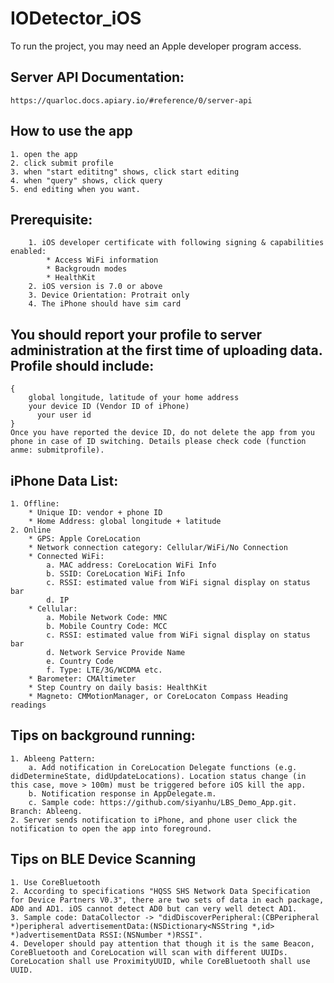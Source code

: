 # IODetector_iOS
To run the project, you may need an Apple developer program access.
## Server API Documentation:
    https://quarloc.docs.apiary.io/#reference/0/server-api
    
## How to use the app
    1. open the app
    2. click submit profile
    3. when "start edititng" shows, click start editing
    4. when "query" shows, click query
    5. end editing when you want.

## Prerequisite:
		1. iOS developer certificate with following signing & capabilities enabled:
			* Access WiFi information
			* Backgroudn modes
			* HealthKit
		2. iOS version is 7.0 or above
		3. Device Orientation: Protrait only
		4. The iPhone should have sim card
## You should report your profile to server administration at the first time of  uploading data. Profile should include:
	{
		global longitude, latitude of your home address
		your device ID (Vendor ID of iPhone)
          your user id
	}
	Once you have reported the device ID, do not delete the app from you phone in case of ID switching. Details please check code (function anme: submitprofile).

## iPhone Data List:
	1. Offline:
		* Unique ID: vendor + phone ID
		* Home Address: global longitude + latitude
	2. Online
		* GPS: Apple CoreLocation
		* Network connection category: Cellular/WiFi/No Connection
		* Connected WiFi: 
			a. MAC address: CoreLocation WiFi Info
			b. SSID: CoreLocation WiFi Info
			c. RSSI: estimated value from WiFi signal display on status bar
			d. IP
		* Cellular:
			a. Mobile Network Code: MNC
			b. Mobile Country Code: MCC
			c. RSSI: estimated value from WiFi signal display on status bar
			d. Network Service Provide Name
			e. Country Code
			f. Type: LTE/3G/WCDMA etc.
		* Barometer: CMAltimeter
		* Step Country on daily basis: HealthKit
		* Magneto: CMMotionManager, or CoreLocaton Compass Heading readings

## Tips on background running:
	1. Ableeng Pattern:
		a. Add notification in CoreLocation Delegate functions (e.g. didDetermineState, didUpdateLocations). Location status change (in this case, move > 100m) must be triggered before iOS kill the app. 
		b. Notification response in AppDelegate.m.
		c. Sample code: https://github.com/siyanhu/LBS_Demo_App.git. Branch: Ableeng.
	2. Server sends notification to iPhone, and phone user click the notification to open the app into foreground.

## Tips on BLE Device Scanning
	1. Use CoreBluetooth
	2. According to specifications "HQSS SHS Network Data Specification for Device Partners V0.3", there are two sets of data in each package, AD0 and AD1. iOS cannot detect AD0 but can very well detect AD1.
	3. Sample code: DataCollector -> "didDiscoverPeripheral:(CBPeripheral *)peripheral advertisementData:(NSDictionary<NSString *,id> *)advertisementData RSSI:(NSNumber *)RSSI".
	4. Developer should pay attention that though it is the same Beacon, CoreBluetooth and CoreLocation will scan with different UUIDs. CoreLocation shall use ProximityUUID, while CoreBluetooth shall use UUID.


